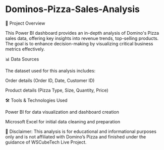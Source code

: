 # Dominos-Pizza-Sales-Analysis
📌 Project Overview

This Power BI dashboard provides an in-depth analysis of Domino's Pizza sales data, offering key insights into revenue trends,  top-selling products. The goal is to enhance decision-making by visualizing critical business metrics effectively.

📊 Data Sources

The dataset used for this analysis includes:

Order details (Order ID, Date, Customer ID)

Product details (Pizza Type, Size, Quantity, Price)

🛠️ Tools & Technologies Used

Power BI for data visualization and dashboard creation

Microsoft Excel for initial data cleaning and preparation

🔹 Disclaimer: This analysis is for educational and informational purposes only and is not affiliated with Domino’s Pizza and
                finished under the guidance of WSCubeTech Live Project.
